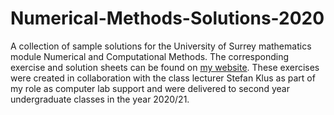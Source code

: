 # Numerical-Methods-Solutions-2020
A collection of sample solutions for the University of Surrey mathematics module Numerical and Computational Methods. The corresponding exercise and solution sheets can be found on [my website](https://lewisn3142.github.io/code_page/code_catalogue.html). These exercises were created in collaboration with the class lecturer Stefan Klus as part of my role as computer lab support and were delivered to second year undergraduate classes in the year 2020/21.
